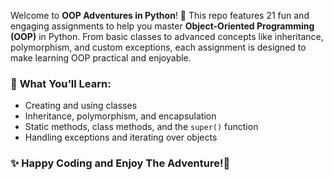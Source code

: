 Welcome to **OOP Adventures in Python**! 🎉 This repo features 21 fun and engaging assignments to help you master **Object-Oriented Programming (OOP)** in Python. From basic classes to advanced concepts like inheritance, polymorphism, and custom exceptions, each assignment is designed to make learning OOP practical and enjoyable.

### 🚀 **What You’ll Learn:**

* Creating and using classes
* Inheritance, polymorphism, and encapsulation
* Static methods, class methods, and the `super()` function
* Handling exceptions and iterating over objects




### ✨ **Happy Coding and Enjoy The Adventure!🚀**




